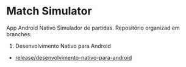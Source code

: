 # Match Simulator
App Android Nativo Simulador de partidas. Repositório organizad em branches:
1. Desenvolvimento Nativo para Android
- [release/desenvolvimento-nativo-para-android](https://github.com/Marcosta23/match-simulator/tree/release/desenvolvimento-mobile-nativo-para-android)
